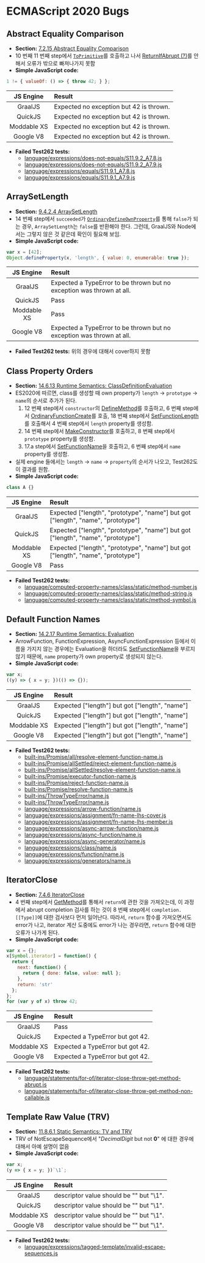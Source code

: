 # ECMAScript 2020 Bugs


## Abstract Equality Comparison
- __Section:__ [7.2.15 Abstract Equality Comparison](http://ecma-international.org/ecma-262/11.0/#sec-abstract-equality-comparison)
- 10 번째 11 번째 step에서 [`ToPrimitive`](http://ecma-international.org/ecma-262/11.0/#sec-toprimitive)를
호출하고 나서 [ReturnIfAbrupt (?)](http://ecma-international.org/ecma-262/11.0/#sec-returnifabrupt-shorthands)를
안해서 오류가 밖으로 빠져나가지 못함
- __Simple JavaScript code:__
```js
1 != { valueOf: () => { throw 42; } };
```
| JS Engine | Result |
|:-:|:-|
| GraalJS     | Expected no exception but 42 is thrown. |
| QuickJS     | Expected no exception but 42 is thrown. |
| Moddable XS | Expected no exception but 42 is thrown. |
| Google V8   | Expected no exception but 42 is thrown. |
- __Failed Test262 tests:__
  - [language/expressions/does-not-equals/S11.9.2_A7.8.js](https://github.com/tc39/test262/tree/master/test/language/expressions/does-not-equals/S11.9.2_A7.8.js)
  - [language/expressions/does-not-equals/S11.9.2_A7.9.js](https://github.com/tc39/test262/tree/master/test/language/expressions/does-not-equals/S11.9.2_A7.9.js)
  - [language/expressions/equals/S11.9.1_A7.8.js](https://github.com/tc39/test262/tree/master/test/language/expressions/equals/S11.9.1_A7.8.js)
  - [language/expressions/equals/S11.9.1_A7.9.js](https://github.com/tc39/test262/tree/master/test/language/expressions/equals/S11.9.1_A7.9.js)


## ArraySetLength
- __Section:__ [9.4.2.4 ArraySetLength](http://ecma-international.org/ecma-262/11.0/#sec-arraysetlength)
- 14 번째 step에서 `succeeded`가 [`OrdinaryDefineOwnProperty`](http://ecma-international.org/ecma-262/11.0/#sec-ordinarydefineownproperty)를
통해 `false`가 되는 경우, `ArraySetLength`는 `false`를 반환해야 한다. 그런데, GraalJS와 Node에서는
그렇지 않은 것 같은데 확인이 필요해 보임.
- __Simple JavaScript code:__
```js
var x = [42];
Object.defineProperty(x, 'length', { value: 0, enumerable: true });
```
| JS Engine | Result |
|:-:|:-|
| GraalJS     | Expected a TypeError to be thrown but no exception was thrown at all. |
| QuickJS     | Pass |
| Moddable XS | Pass |
| Google V8   | Expected a TypeError to be thrown but no exception was thrown at all. |
- __Failed Test262 tests:__ 위의 경우에 대해서 cover하지 못함


## Class Property Orders
- __Section:__ [14.6.13 Runtime Semantics: ClassDefinitionEvaluation](http://ecma-international.org/ecma-262/11.0/#sec-runtime-semantics-classdefinitionevaluation)
- ES2020에 따르면, class를 생성할 때 own property가 `length` -> `prototype` -> `name`의 순서로 추가가 된다.
  1. 12 번째 step에서 `constructor`의 [DefineMethod](http://ecma-international.org/ecma-262/11.0/#sec-runtime-semantics-definemethod)를 호출하고, 6 번째 step에서 [OrdinaryFunctionCreate](http://ecma-international.org/ecma-262/11.0/#sec-ordinaryfunctioncreate)를 호출, 18 번째 step에서 [SetFunctionLength](http://ecma-international.org/ecma-262/11.0/#sec-setfunctionlength)를 호출해서 4 번째 step에서 `length` property를 생성함.
  2. 14 번째 step에서 [MakeConstructor](http://ecma-international.org/ecma-262/11.0/#sec-makeconstructor)를 호출하고, 8 번째 step에서 `prototype` property를 생성함.
  3. 17.a step에서 [SetFunctionName](http://ecma-international.org/ecma-262/11.0/#sec-setfunctionname)을 호출하고, 6 번째 step에서 `name` property를 생성함.
- 실제 engine 들에서는 `length` -> `name` -> `property`의 순서가 나오고, Test262도 이 결과를 원함.
- __Simple JavaScript code:__
```js
class A {}
```
| JS Engine | Result |
|:-:|:-|
| GraalJS     | Expected ["length", "prototype", "name"] but got ["length", "name", "prototype"] |
| QuickJS     | Expected ["length", "prototype", "name"] but got ["length", "name", "prototype"] |
| Moddable XS | Expected ["length", "prototype", "name"] but got ["length", "name", "prototype"] |
| Google V8   | Pass|
- __Failed Test262 tests:__
  - [language/computed-property-names/class/static/method-number.js](https://github.com/tc39/test262/tree/master/test/language/computed-property-names/class/static/method-number.js)
  - [language/computed-property-names/class/static/method-string.js](https://github.com/tc39/test262/tree/master/test/language/computed-property-names/class/static/method-string.js)
  - [language/computed-property-names/class/static/method-symbol.js](https://github.com/tc39/test262/tree/master/test/language/computed-property-names/class/static/method-symbol.js)


## Default Function Names
- __Section:__ [14.2.17 Runtime Semantics: Evaluation](http://ecma-international.org/ecma-262/11.0/#sec-arrow-function-definitions-runtime-semantics-evaluation)
- ArrowFunction, FunctionExpression, AsyncFunctionExpression 등에서 이름을 가지지 않는 경우에는
  Evaluation을 하더라도 [SetFunctionName](http://ecma-international.org/ecma-262/11.0/#sec-setfunctionname)을
  부르지 않기 때문에, `name` property가 own property로 생성되지 않는다.
- __Simple JavaScript code:__
```js
var x;
((y) => { x = y; })(() => {});
```
| JS Engine | Result |
|:-:|:-|
| GraalJS     | Expected ["length"] but got ["length", "name"] |
| QuickJS     | Expected ["length"] but got ["length", "name"] |
| Moddable XS | Expected ["length"] but got ["length", "name"] |
| Google V8   | Expected ["length"] but got ["length", "name"] |
- __Failed Test262 tests:__
  - [built-ins/Promise/all/resolve-element-function-name.js](https://github.com/tc39/test262/tree/master/test/built-ins/Promise/all/resolve-element-function-name.js)
  - [built-ins/Promise/allSettled/reject-element-function-name.js](https://github.com/tc39/test262/tree/master/test/built-ins/Promise/allSettled/reject-element-function-name.js)
  - [built-ins/Promise/allSettled/resolve-element-function-name.js](https://github.com/tc39/test262/tree/master/test/built-ins/Promise/allSettled/resolve-element-function-name.js)
  - [built-ins/Promise/executor-function-name.js](https://github.com/tc39/test262/tree/master/test/built-ins/Promise/executor-function-name.js)
  - [built-ins/Promise/reject-function-name.js](https://github.com/tc39/test262/tree/master/test/built-ins/Promise/reject-function-name.js)
  - [built-ins/Promise/resolve-function-name.js](https://github.com/tc39/test262/tree/master/test/built-ins/Promise/resolve-function-name.js)
  - [built-ins/ThrowTypeError/name.js](https://github.com/tc39/test262/tree/master/test/built-ins/ThrowTypeError/name.js)
  - [built-ins/ThrowTypeError/name.js](https://github.com/tc39/test262/tree/master/test/built-ins/ThrowTypeError/name.js)
  - [language/expressions/arrow-function/name.js](https://github.com/tc39/test262/tree/master/test/language/expressions/arrow-function/name.js)
  - [language/expressions/assignment/fn-name-lhs-cover.js](https://github.com/tc39/test262/tree/master/test/language/expressions/assignment/fn-name-lhs-cover.js)
  - [language/expressions/assignment/fn-name-lhs-member.js](https://github.com/tc39/test262/tree/master/test/language/expressions/assignment/fn-name-lhs-member.js)
  - [language/expressions/async-arrow-function/name.js](https://github.com/tc39/test262/tree/master/test/language/expressions/async-arrow-function/name.js)
  - [language/expressions/async-function/name.js](https://github.com/tc39/test262/tree/master/test/language/expressions/async-function/name.js)
  - [language/expressions/async-generator/name.js](https://github.com/tc39/test262/tree/master/test/language/expressions/async-generator/name.js)
  - [language/expressions/class/name.js](https://github.com/tc39/test262/tree/master/test/language/expressions/class/name.js)
  - [language/expressions/function/name.js](https://github.com/tc39/test262/tree/master/test/language/expressions/function/name.js)
  - [language/expressions/generators/name.js](https://github.com/tc39/test262/tree/master/test/language/expressions/generators/name.js)


## IteratorClose
- __Section:__ [7.4.6 IteratorClose](http://ecma-international.org/ecma-262/11.0/#sec-iteratorclose)
- 4 번째 step에서 [GetMethod](http://ecma-international.org/ecma-262/11.0/#sec-getmethod)를 통해서
  `return`에 관한 것을 가져오는데, 이 과정에서 abrupt completion 검사를 하는 것이 8 번째 step에서
  `completion.[[Type]]`에 대한 검사보다 먼저 일어난다. 따라서, `return` 함수를 가져오면서도
  error가 나고, iterator 계산 도중에도 error가 나는 경우라면, `return` 함수에 대한 오류가 나가게 된다.
- __Simple JavaScript code:__
```js
var x = {};
x[Symbol.iterator] = function() {
  return {
    next: function() {
      return { done: false, value: null };
    },
    return: 'str'
  };
};
for (var y of x) throw 42;
```
| JS Engine | Result |
|:-:|:-|
| GraalJS     | Pass |
| QuickJS     | Expected a TypeError but got 42. |
| Moddable XS | Expected a TypeError but got 42. |
| Google V8   | Expected a TypeError but got 42. |
- __Failed Test262 tests:__
  - [language/statements/for-of/iterator-close-throw-get-method-abrupt.js](https://github.com/tc39/test262/tree/master/test/language/statements/for-of/iterator-close-throw-get-method-abrupt.js)
  - [language/statements/for-of/iterator-close-throw-get-method-non-callable.js](language/statements/for-of/iterator-close-throw-get-method-abrupt.jslanguage/statements/for-of/iterator-close-throw-get-method-non-callable.js)


## Template Raw Value (TRV)
- __Section:__ [11.8.6.1 Static Semantics: TV and TRV](http://ecma-international.org/ecma-262/11.0/#sec-static-semantics-tv-and-trv)
- TRV of NotEscapeSequence에서 "_DecimalDigit_ but not __0__" 에 대한 경우에 대해서 아예 설명이 없음
- __Simple JavaScript code:__
```js
var x;
(y => { x = y; })`\1`;
```
| JS Engine | Result |
|:-:|:-|
| GraalJS     | descriptor value should be "" but "\1". |
| QuickJS     | descriptor value should be "" but "\1". |
| Moddable XS | descriptor value should be "" but "\1". |
| Google V8   | descriptor value should be "" but "\1". |
- __Failed Test262 tests:__
  - [language/expressions/tagged-template/invalid-escape-sequences.js](https://github.com/tc39/test262/tree/master/test/language/expressions/tagged-template/invalid-escape-sequences.js)

<!--
## Number::unsignedRightShift
- __Section:__ [6.1.6.1.11 Number::unsignedRightShift](http://ecma-international.org/ecma-262/11.0/#sec-numeric-types-number-unsignedRightShift)
- 첫 번째 step에서 `lnum`을 구할 때, [ToUint32](http://ecma-international.org/ecma-262/11.0/#sec-touint32) 대신 [ToInt32](http://ecma-international.org/ecma-262/11.0/#sec-toint32)을
  사용하고 있다.
- __Simple JavaScript code:__
```js
var x = -1 >>> 1;
```
| JS Engine | Result |
|:-:|:-|
| GraalJS     | Expected 4294967295 but got 2147483647. |
| QuickJS     | Expected 4294967295 but got 2147483647. |
| Moddable XS | Expected 4294967295 but got 2147483647. |
| Google V8   | Expected 4294967295 but got 2147483647. |
- __Failed Test262 tests:__
  - [language/expressions/unsigned-right-shift/S11.7.3_A1.js](https://github.com/tc39/test262/tree/master/test/language/expressions/unsigned-right-shift/S11.7.3_A1.js)
  - [language/expressions/unsigned-right-shift/S11.7.3_A2.1_T1.js](https://github.com/tc39/test262/tree/master/test/language/expressions/unsigned-right-shift/S11.7.3_A2.1_T1.js)
  - [language/expressions/unsigned-right-shift/S11.7.3_A2.2_T1.js](https://github.com/tc39/test262/tree/master/test/language/expressions/unsigned-right-shift/S11.7.3_A2.2_T1.js)
  - [language/expressions/unsigned-right-shift/S11.7.3_A2.4_T1.js](https://github.com/tc39/test262/tree/master/test/language/expressions/unsigned-right-shift/S11.7.3_A2.4_T1.js)
  - [language/expressions/unsigned-right-shift/S11.7.3_A4_T1.js](https://github.com/tc39/test262/tree/master/test/language/expressions/unsigned-right-shift/S11.7.3_A4_T1.js)
  - [language/expressions/unsigned-right-shift/S11.7.3_A4_T2.js](https://github.com/tc39/test262/tree/master/test/language/expressions/unsigned-right-shift/S11.7.3_A4_T2.js)
  - [language/expressions/unsigned-right-shift/S11.7.3_A4_T3.js](https://github.com/tc39/test262/tree/master/test/language/expressions/unsigned-right-shift/S11.7.3_A4_T3.js)
  - [language/expressions/unsigned-right-shift/S11.7.3_A4_T4.js](https://github.com/tc39/test262/tree/master/test/language/expressions/unsigned-right-shift/S11.7.3_A4_T4.js)
  - [language/expressions/unsigned-right-shift/S11.7.3_A5.2_T1.js](https://github.com/tc39/test262/tree/master/test/language/expressions/unsigned-right-shift/S11.7.3_A5.2_T1.js)


## NumberBitwiseOp
- __Section:__ [6.1.6.1.16 NumberBitwiseOp](http://ecma-international.org/ecma-262/11.0/#sec-numberbitwiseop)
- 첫 번째 step에서 `lnum`을 구할 때, [ToInt32](http://ecma-international.org/ecma-262/11.0/#sec-toint32) 대신 [ToUint32](http://ecma-international.org/ecma-262/11.0/#sec-touint32)을
  사용하고 있다.
- __Simple JavaScript code:__
```js
var x = 1 | -1;
```
| JS Engine | Result |
|:-:|:-|
| GraalJS     | Expected 4294967295 but got -1. |
| QuickJS     | Expected 4294967295 but got -1. |
| Moddable XS | Expected 4294967295 but got -1. |
| Google V8   | Expected 4294967295 but got -1. |
- __Failed Test262 tests:__ 위의 경우에 대해서 cover하지 못함
-->
